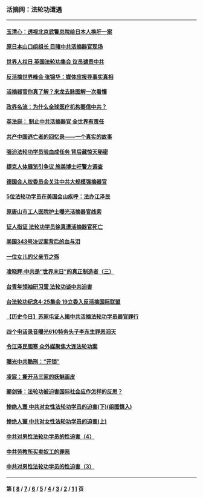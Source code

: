 ### 活摘网：法轮功遭遇
---
#### [玉清心：透视北京武警总院给日本人换肝一案](../../pages/nf5881/n13771978.md?11290430) 
#### [原日本山口组组长 目睹中共活摘器官现场](../../pages/nf5881/n13767360.md?11290430) 
#### [世界人权日 英国法轮功集会 议员谴责中共](../../pages/nf5881/n13431763.md?11290430) 
#### [反活摘世界峰会 张锦华：媒体应报导事实真相](../../pages/nf5881/n13278502.md?11290430) 
#### [活摘器官你真了解？来龙去脉图解一次看懂](../../pages/nf5881/n13013820.md?11290430) 
#### [政界名流：为什么全球医疗机构要信中共？](../../pages/nf5881/n11945479.md?11290430) 
#### [英法庭： 制止中共活摘器官 全世界有责任](../../pages/nf5881/n11330691.md?11290430) 
#### [共产中国逃亡者的回忆录——一个真实的故事](../../pages/nf5881/n10918649.md?11290430) 
#### [强迫法轮功学员验血成任务 背后藏惊天秘密](../../pages/nf5881/n4252384.md?11290430) 
#### [捷克人体展览引争议 旅美博士吁警方调查](../../pages/nf5881/n9429187.md?11290430) 
#### [德国会人权委员会关注中共大规模强摘器官](../../pages/nf5881/n8418950.md?11290430) 
#### [5位法轮功学员在美国会山疾呼：法办江泽民](../../pages/nf5881/n8101519.md?11290430) 
#### [原唐山市工人医院护士曝光活摘器官线索](../../pages/nf5881/n8076384.md?11290430) 
#### [证人指证 法轮功学员徐真遭活摘器官死亡](../../pages/nf5881/n8042467.md?11290430) 
#### [美国343号决议案背后的血与泪](../../pages/nf5881/n8020684.md?11290430) 
#### [一位女儿的父亲节之殇](../../pages/nf5881/n8014122.md?11290430) 
#### [凌晓辉:中共是“世界末日”的真正制造者（三）](../../pages/nf5881/n4210333.md?11290430) 
#### [台青年领袖研习营 法轮功谈中共迫害](../../pages/nf5881/n4141857.md?11290430) 
#### [台法轮功纪念4‧25集会 19立委入反活摘国际联盟](../../pages/nf5881/n4141821.md?11290430) 
#### [【历史今日】苏家屯证人揭中共活摘法轮功学员器官罪行](../../pages/nf5881/n4135912.md?11290430) 
#### [四个电话录音曝光610特务头子李东生罪恶滔天](../../pages/nf5881/n4040060.md?11290430) 
#### [令江泽民胆寒 众外媒聚焦大连法轮功案](../../pages/nf5881/n3932671.md?11290430) 
#### [曝光中共酷刑：“开锁”](../../pages/nf5881/n3889373.md?11290430) 
#### [凌宸：撕开马三家的妖魅画皮](../../pages/nf5881/n3849369.md?11290430) 
#### [郦剑锋：法轮功被迫害国际社会应作怎样的反思？](../../pages/nf5881/n3824560.md?11290430) 
#### [惨绝人寰 中共对女性法轮功学员的迫害(下)(组图慎入)](../../pages/nf5881/n3816285.md?11290430) 
#### [惨绝人寰 中共对女性法轮功学员的迫害(上)](../../pages/nf5881/n3815374.md?11290430) 
#### [中共对男性法轮功学员的性迫害（4）](../../pages/nf5881/n3769144.md?11290430) 
#### [中共劳教所买卖奴工的罪恶](../../pages/nf5881/n3769378.md?11290430) 
#### [中共对男性法轮功学员的性迫害（3）](../../pages/nf5881/n3768231.md?11290430) 

---
#### 第 [ [8](./8.md?11290430) / [7](./7.md?11290430) / [6](./6.md?11290430) / [5](./5.md?11290430) / [4](./4.md?11290430) / [3](./3.md?11290430) / [2](./2.md?11290430) / [1](./1.md?11290430) ] 页
